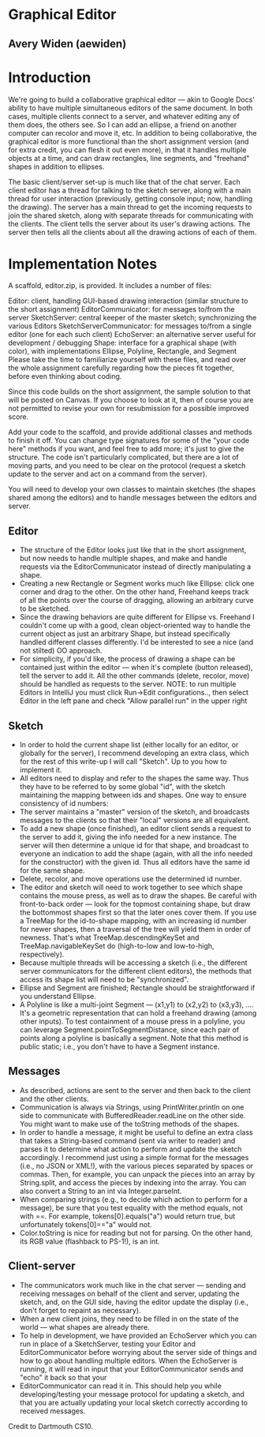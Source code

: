 # Graphical Editor
## Avery Widen (aewiden)

# Introduction
We're going to build a collaborative graphical editor — akin to Google Docs' ability to have multiple simultaneous editors of the same document. In both cases, multiple clients connect to a server, and whatever editing any of them does, the others see. So I can add an ellipse, a friend on another computer can recolor and move it, etc. In addition to being collaborative, the graphical editor is more functional than the short assignment version (and for extra credit, you can flesh it out even more), in that it handles multiple objects at a time, and can draw rectangles, line segments, and "freehand" shapes in addition to ellipses.

The basic client/server set-up is much like that of the chat server. Each client editor has a thread for talking to the sketch server, along with a main thread for user interaction (previously, getting console input; now, handling the drawing). The server has a main thread to get the incoming requests to join the shared sketch, along with separate threads for communicating with the clients. The client tells the server about its user's drawing actions. The server then tells all the clients about all the drawing actions of each of them.

# Implementation Notes
A scaffold, editor.zip, is provided. It includes a number of files:

Editor: client, handling GUI-based drawing interaction (similar structure to the short assignment)
EditorCommunicator: for messages to/from the server
SketchServer: central keeper of the master sketch; synchronizing the various Editors
SketchServerCommunicator: for messages to/from a single editor (one for each such client)
EchoServer: an alternative server useful for development / debugging
Shape: interface for a graphical shape (with color), with implementations Ellipse, Polyline, Rectangle, and Segment
Please take the time to familiarize yourself with these files, and read over the whole assignment carefully regarding how the pieces fit together, before even thinking about coding.

Since this code builds on the short assignment, the sample solution to that will be posted on Canvas. If you choose to look at it, then of course you are not permitted to revise your own for resubmission for a possible improved score.

Add your code to the scaffold, and provide additional classes and methods to finish it off. You can change type signatures for some of the "your code here" methods if you want, and feel free to add more; it's just to give the structure. The code isn't particularly complicated, but there are a lot of moving parts, and you need to be clear on the protocol (request a sketch update to the server and act on a command from the server).

You will need to develop your own classes to maintain sketches (the shapes shared among the editors) and to handle messages between the editors and server.

## Editor
- The structure of the Editor looks just like that in the short assignment, but now needs to handle multiple shapes, and make and handle requests via the EditorCommunicator instead of directly manipulating a shape.
- Creating a new Rectangle or Segment works much like Ellipse: click one corner and drag to the other. On the other hand, Freehand keeps track of all the points over the course of dragging, allowing an arbitrary curve to be sketched.
- Since the drawing behaviors are quite different for Ellipse vs. Freehand I couldn't come up with a good, clean object-oriented way to handle the current object as just an arbitrary Shape, but instead specifically handled different classes differently. I'd be interested to see a nice (and not stilted) OO approach.
- For simplicity, if you'd like, the process of drawing a shape can be contained just within the editor — when it's complete (button released), tell the server to add it. All the other commands (delete, recolor, move) should be handled as requests to the server.
NOTE: to run multiple Editors in IntelliJ you must click Run->Edit configurations.., then select Editor in the left pane and check "Allow parallel run" in the upper right

## Sketch
- In order to hold the current shape list (either locally for an editor, or globally for the server), I recommend developing an extra class, which for the rest of this write-up I will call "Sketch". Up to you how to implement it.
- All editors need to display and refer to the shapes the same way. Thus they have to be referred to by some global "id", with the sketch maintaining the mapping between ids and shapes. One way to ensure consistency of id numbers:
- The server maintains a "master" version of the sketch, and broadcasts messages to the clients so that their "local" versions are all equivalent.
- To add a new shape (once finished), an editor client sends a request to the server to add it, giving the info needed for a new instance. The server will then determine a unique id for that shape, and broadcast to everyone an indication to add the shape (again, with all the info needed for the constructor) with the given id. Thus all editors have the same id for the same shape.
- Delete, recolor, and move operations use the determined id number.
- The editor and sketch will need to work together to see which shape contains the mouse press, as well as to draw the shapes. Be careful with front-to-back order — look for the topmost containing shape, but draw the bottommost shapes first so that the later ones cover them. If you use a TreeMap for the id-to-shape mapping, with an increasing id number for newer shapes, then a traversal of the tree will yield them in order of newness. That's what TreeMap.descendingKeySet and TreeMap.navigableKeySet do (high-to-low and low-to-high, respectively).
- Because multiple threads will be accessing a sketch (i.e., the different server communicators for the different client editors), the methods that access its shape list will need to be "synchronized".
- Ellipse and Segment are finished; Rectangle should be straightforward if you understand Ellipse.
- A Polyline is like a multi-joint Segment — (x1,y1) to (x2,y2) to (x3,y3), .... It's a geometric representation that can hold a freehand drawing (among other inputs). To test containment of a mouse press in a polyline, you can leverage Segment.pointToSegmentDistance, since each pair of points along a polyline is basically a segment. Note that this method is public static; i.e., you don't have to have a Segment instance.

## Messages
- As described, actions are sent to the server and then back to the client and the other clients.
- Communication is always via Strings, using PrintWriter.println on one side to communicate with BufferedReader.readLine on the other side. You might want to make use of the toString methods of the shapes.
- In order to handle a message, it might be useful to define an extra class that takes a String-based command (sent via writer to reader) and parses it to determine what action to perform and update the sketch accordingly. I recommend just using a simple format for the messages (i.e., no JSON or XML!), with the various pieces separated by spaces or commas. Then, for example, you can unpack the pieces into an array by String.split, and access the pieces by indexing into the array. You can also convert a String to an int via Integer.parseInt.
- When comparing strings (e.g., to decide which action to perform for a message), be sure that you test equality with the method equals, not with ==. For example, tokens[0].equals("a") would return true, but unfortunately tokens[0]=="a" would not.
- Color.toString is nice for reading but not for parsing. On the other hand, its RGB value (flashback to PS-1!), is an int.

## Client-server
- The communicators work much like in the chat server — sending and receiving messages on behalf of the client and server, updating the sketch, and, on the GUI side, having the editor update the display (i.e., don't forget to repaint as necessary).
- When a new client joins, they need to be filled in on the state of the world — what shapes are already there.
- To help in development, we have provided an EchoServer which you can run in place of a SketchServer, testing your Editor and EditorCommunicator before worrying about the server side of things and how to go about handling multiple editors. When the EchoServer is running, it will read in input that your EditorCommunicator sends and "echo" it back so that your
- EditorCommunicator can read it in. This should help you while developing/testing your message protocol for updating a sketch, and that you are actually updating your local sketch correctly according to received messages.

Credit to Dartmouth CS10.
